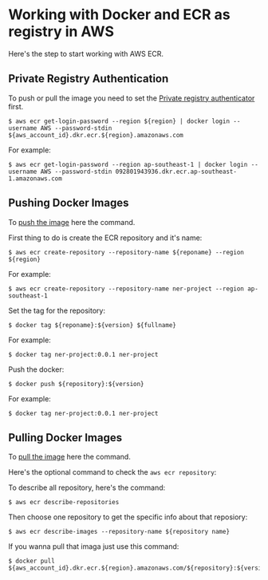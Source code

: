 # **Working with Docker and ECR as registry in AWS**

Here's the step to start working with AWS ECR.

## **Private Registry Authentication**

To push or pull the image you need to set the [Private registry authenticator](https://docs.aws.amazon.com/AmazonECR/latest/userguide/registry_auth.html) first.

    $ aws ecr get-login-password --region ${region} | docker login --username AWS --password-stdin ${aws_account_id}.dkr.ecr.${region}.amazonaws.com

For example:

    $ aws ecr get-login-password --region ap-southeast-1 | docker login --username AWS --password-stdin 092801943936.dkr.ecr.ap-southeast-1.amazonaws.com

## **Pushing Docker Images**

To [push the image](https://docs.aws.amazon.com/AmazonECR/latest/userguide/registry_auth.html) here the command.

First thing to do is create the ECR repository and it's name:

    $ aws ecr create-repository --repository-name ${reponame} --region ${region}

For example:

    $ aws ecr create-repository --repository-name ner-project --region ap-southeast-1

Set the tag for the repository:

    $ docker tag ${reponame}:${version} ${fullname}

For example:

    $ docker tag ner-project:0.0.1 ner-project

Push the docker:

    $ docker push ${repository}:${version}

For example:

    $ docker tag ner-project:0.0.1 ner-project

## **Pulling Docker Images**

To [pull the image](https://docs.aws.amazon.com/AmazonECR/latest/userguide/docker-pull-ecr-image.html) here the command.

Here's the optional command to check the `aws ecr repository`:

To describe all repository, here's the command:

    $ aws ecr describe-repositories

Then choose one repository to get the specific info about that reposiory:

    $ aws ecr describe-images --repository-name ${repository name}

If you wanna pull that imaga just use this command:

    $ docker pull ${aws_account_id}.dkr.ecr.${region}.amazonaws.com/${repository}:${version}
